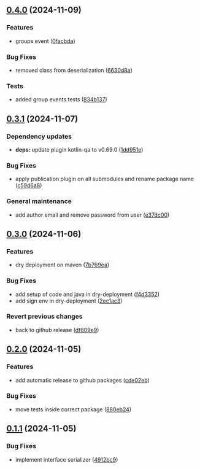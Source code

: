## [0.4.0](https://github.com/position-pal/shared-kernel/compare/0.3.1...0.4.0) (2024-11-09)

### Features

* groups event ([0facbda](https://github.com/position-pal/shared-kernel/commit/0facbdafc680f42abcbd9919ec10763e43e57228))

### Bug Fixes

* removed class from deserialization ([6630d8a](https://github.com/position-pal/shared-kernel/commit/6630d8ac6439b01c98e9336014590cc943b0da54))

### Tests

* added group events tests ([834b137](https://github.com/position-pal/shared-kernel/commit/834b137733b84038dc83cba362ecaab49c6acac9))

## [0.3.1](https://github.com/position-pal/shared-kernel/compare/0.3.0...0.3.1) (2024-11-07)

### Dependency updates

* **deps:** update plugin kotlin-qa to v0.69.0 ([1dd951e](https://github.com/position-pal/shared-kernel/commit/1dd951ea5a97b6e54cfd4ec0857fe0c5fa89cf18))

### Bug Fixes

* apply publication plugin on all submodules and rename package name ([c59d6a8](https://github.com/position-pal/shared-kernel/commit/c59d6a8f25634a301b54df9b1fb9d98faad6335c))

### General maintenance

* add author email and remove password from user ([e37dc00](https://github.com/position-pal/shared-kernel/commit/e37dc0015c7220eb777c79e84fc58f9792838a96))

## [0.3.0](https://github.com/position-pal/shared-kernel/compare/0.2.1...0.3.0) (2024-11-06)

### Features

* dry deployment on maven ([7b769ea](https://github.com/position-pal/shared-kernel/commit/7b769ea633b6a04356848b4c82688e604e7f37e0))

### Bug Fixes

* add setup of code and java in dry-deployment ([f4d3352](https://github.com/position-pal/shared-kernel/commit/f4d3352b18b9519f342c24e2242b75ddcf9f20d9))
* add sign env in dry-deployment ([2ec1ac3](https://github.com/position-pal/shared-kernel/commit/2ec1ac3eb19953f765203da09a36d6a01d24a563))

### Revert previous changes

* back to github release ([df809e9](https://github.com/position-pal/shared-kernel/commit/df809e938f629138851a803538aa7387e28d29a6))

## [0.2.0](https://github.com/position-pal/shared-kernel/compare/0.1.1...0.2.0) (2024-11-05)

### Features

* add automatic release to github packages ([cde02eb](https://github.com/position-pal/shared-kernel/commit/cde02eb45020f2cfe33d4149fdc68b0f017c8560))

### Bug Fixes

* move tests inside correct package ([880eb24](https://github.com/position-pal/shared-kernel/commit/880eb244b08a2617f0aa84225e990f760917d77e))

## [0.1.1](https://github.com/position-pal/shared-kernel/compare/0.1.0...0.1.1) (2024-11-05)

### Bug Fixes

* implement interface serializer ([4912bc9](https://github.com/position-pal/shared-kernel/commit/4912bc9c42486bf285e54fb018a790598be4e4a8))
